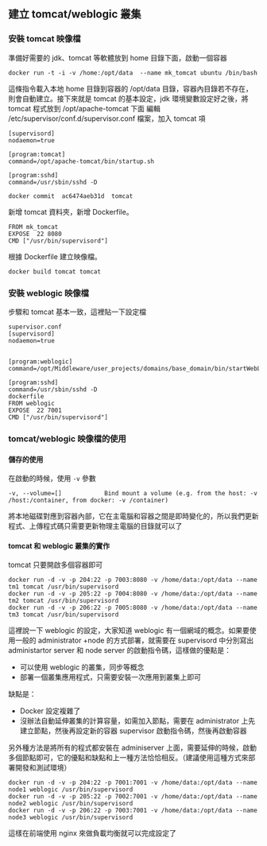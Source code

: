 ## 建立 tomcat/weblogic 叢集
### 安裝 tomcat 映像檔
準備好需要的 jdk、tomcat 等軟體放到 home 目錄下面，啟動一個容器
```
docker run -t -i -v /home:/opt/data  --name mk_tomcat ubuntu /bin/bash
```
這條指令載入本地 home 目錄到容器的 /opt/data 目錄，容器內目錄若不存在，則會自動建立。接下來就是 tomcat 的基本設定，jdk 環境變數設定好之後，將 tomcat 程式放到 /opt/apache-tomcat 下面
編輯 /etc/supervisor/conf.d/supervisor.conf 檔案，加入 tomcat 項
```
[supervisord]
nodaemon=true

[program:tomcat]
command=/opt/apache-tomcat/bin/startup.sh

[program:sshd]
command=/usr/sbin/sshd -D
```

```
docker commit  ac6474aeb31d  tomcat
```

新增 tomcat 資料夾，新增 Dockerfile。
```
FROM mk_tomcat
EXPOSE  22 8080
CMD ["/usr/bin/supervisord"]
```
根據 Dockerfile 建立映像檔。
```
docker build tomcat tomcat
```
### 安裝 weblogic 映像檔

步驟和 tomcat 基本一致，這裡貼一下設定檔
```
supervisor.conf
[supervisord]
nodaemon=true


[program:weblogic]
command=/opt/Middleware/user_projects/domains/base_domain/bin/startWebLogic.sh

[program:sshd]
command=/usr/sbin/sshd -D
dockerfile
FROM weblogic
EXPOSE  22 7001
CMD ["/usr/bin/supervisord"]
```

### tomcat/weblogic 映像檔的使用
#### 儲存的使用
在啟動的時候，使用 `-v` 參數

    -v, --volume=[]            Bind mount a volume (e.g. from the host: -v /host:/container, from docker: -v /container)

將本地磁碟對應到容器內部，它在主電腦和容器之間是即時變化的，所以我們更新程式、上傳程式碼只需要更新物理主電腦的目錄就可以了

#### tomcat 和 weblogic 叢集的實作
tomcat 只要開啟多個容器即可
```
docker run -d -v -p 204:22 -p 7003:8080 -v /home/data:/opt/data --name tm1 tomcat /usr/bin/supervisord
docker run -d -v -p 205:22 -p 7004:8080 -v /home/data:/opt/data --name tm2 tomcat /usr/bin/supervisord
docker run -d -v -p 206:22 -p 7005:8080 -v /home/data:/opt/data --name tm3 tomcat /usr/bin/supervisord
```

這裡說一下 weblogic 的設定，大家知道 weblogic 有一個網域的概念。如果要使用一般的 administrator +node 的方式部署，就需要在 supervisord 中分別寫出 administartor server 和 node server 的啟動指令碼，這樣做的優點是：
* 可以使用 weblogic 的叢集，同步等概念
* 部署一個叢集應用程式，只需要安裝一次應用到叢集上即可

缺點是：
* Docker 設定複雜了
* 沒辦法自動延伸叢集的計算容量，如需加入節點，需要在 administrator 上先建立節點，然後再設定新的容器 supervisor 啟動指令碼，然後再啟動容器

另外種方法是將所有的程式都安裝在 adminiserver 上面，需要延伸的時候，啟動多個節點即可，它的優點和缺點和上一種方法恰恰相反。（建議使用這種方式來部署開發和測試環境）
```
docker run -d -v -p 204:22 -p 7001:7001 -v /home/data:/opt/data --name node1 weblogic /usr/bin/supervisord
docker run -d -v -p 205:22 -p 7002:7001 -v /home/data:/opt/data --name node2 weblogic /usr/bin/supervisord
docker run -d -v -p 206:22 -p 7003:7001 -v /home/data:/opt/data --name node3 weblogic /usr/bin/supervisord
```

這樣在前端使用 nginx 來做負載均衡就可以完成設定了
